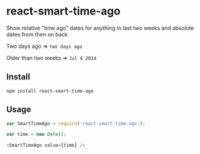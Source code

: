 react-smart-time-ago
====================

Show relative "time ago" dates for anything in last two weeks and absolute dates from then on back

Two days ago => `two days ago`

Older than two weeks => `Jul 4 2014`

## Install
`npm install react-smart-time-ago`

## Usage

```javascript
var SmartTimeAgo = require('react-smart-time-ago');

var time = new Date();

<SmartTimeAgo value={time} />
```
